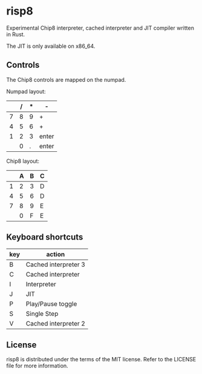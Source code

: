 # risp8

Experimental Chip8 interpreter, cached interpreter and JIT compiler written in Rust.

The JIT is only available on x86_64.

## Controls

The Chip8 controls are mapped on the numpad.

Numpad layout:

|   | / | * | - |
|---|---|---|---|
| 7 | 8 | 9 | + |
| 4 | 5 | 6 | + |
| 1 | 2 | 3 | enter |
|   | 0 | . | enter |

Chip8 layout:

|   | A | B | C |
|---|---|---|---|
| 1 | 2 | 3 | D |
| 4 | 5 | 6 | D |
| 7 | 8 | 9 | E |
|   | 0 | F | E |

## Keyboard shortcuts

| key | action |
| --- | --- |
|  B  | Cached interpreter 3 |
|  C  | Cached interpreter |
|  I  | Interpreter |
|  J  | JIT |
|  P  | Play/Pause toggle |
|  S  | Single Step |
|  V  | Cached interpreter 2 |

## License

risp8 is distributed under the terms of the MIT license. Refer to the LICENSE file for more information.
